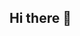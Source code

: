 ## Hi there 👋

<!--
**rezalmp7/rezalmp7** is a ✨ _special_ ✨ repository because its `README.md` (this file) appears on your GitHub profile.

Here are some ideas to get you started:

- 🔭 I’m currently working on CLTToolbox
- 😄 Pronouns: ...
-->
